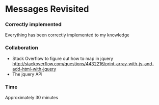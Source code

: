 # Messages Revisited

### Correctly implemented
Everything has been correctly implemented to my knowledge

### Collaboration
* Stack Overflow to figure out how to map in jquery http://stackoverflow.com/questions/4432216/print-array-with-js-and-add-html-with-jquery
* The jquery API

### Time
Approximately 30 minutes
